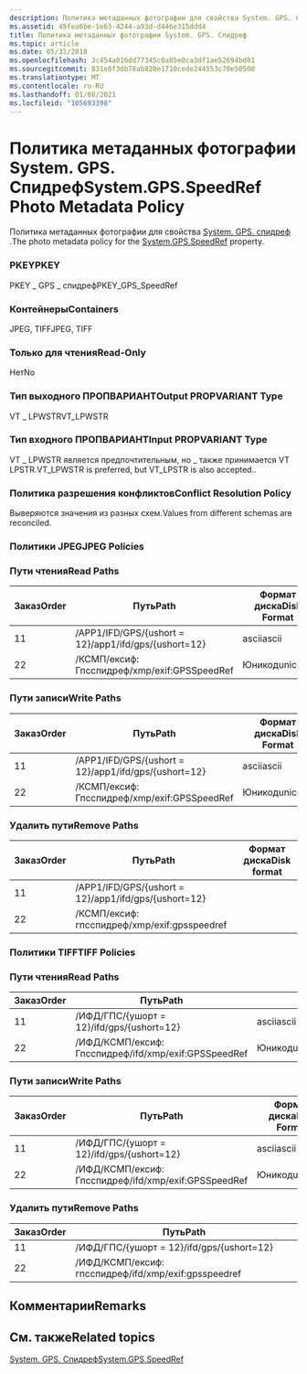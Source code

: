 ```yaml
---
description: Политика метаданных фотографии для свойства System. GPS. Спидреф.
ms.assetid: 45fea6be-1e63-4244-a93d-d446e315ddd4
title: Политика метаданных фотографии System. GPS. Спидреф
ms.topic: article
ms.date: 05/31/2018
ms.openlocfilehash: 3c454a016dd77345c0a85e0ca3df1ae52694bd81
ms.sourcegitcommit: 831e8f3db78ab820e1710cede244553c70e50500
ms.translationtype: MT
ms.contentlocale: ru-RU
ms.lasthandoff: 01/08/2021
ms.locfileid: "105693398"
---
```

# <a name="systemgpsspeedref-photo-metadata-policy"></a><span data-ttu-id="f3c3a-103">Политика метаданных фотографии System. GPS. Спидреф</span><span class="sxs-lookup"><span data-stu-id="f3c3a-103">System.GPS.SpeedRef Photo Metadata Policy</span></span>

<span data-ttu-id="f3c3a-104">Политика метаданных фотографии для свойства [System. GPS. спидреф](../properties/props-system-gps-speedref.md) .</span><span class="sxs-lookup"><span data-stu-id="f3c3a-104">The photo metadata policy for the [System.GPS.SpeedRef](../properties/props-system-gps-speedref.md) property.</span></span>

### <a name="pkey"></a><span data-ttu-id="f3c3a-105">PKEY</span><span class="sxs-lookup"><span data-stu-id="f3c3a-105">PKEY</span></span>

<span data-ttu-id="f3c3a-106">PKEY \_ GPS \_ спидреф</span><span class="sxs-lookup"><span data-stu-id="f3c3a-106">PKEY\_GPS\_SpeedRef</span></span>

### <a name="containers"></a><span data-ttu-id="f3c3a-107">Контейнеры</span><span class="sxs-lookup"><span data-stu-id="f3c3a-107">Containers</span></span>

<span data-ttu-id="f3c3a-108">JPEG, TIFF</span><span class="sxs-lookup"><span data-stu-id="f3c3a-108">JPEG, TIFF</span></span>

### <a name="read-only"></a><span data-ttu-id="f3c3a-109">Только для чтения</span><span class="sxs-lookup"><span data-stu-id="f3c3a-109">Read-Only</span></span>

<span data-ttu-id="f3c3a-110">Нет</span><span class="sxs-lookup"><span data-stu-id="f3c3a-110">No</span></span>

### <a name="output-propvariant-type"></a><span data-ttu-id="f3c3a-111">Тип выходного ПРОПВАРИАНТ</span><span class="sxs-lookup"><span data-stu-id="f3c3a-111">Output PROPVARIANT Type</span></span>

<span data-ttu-id="f3c3a-112">VT \_ LPWSTR</span><span class="sxs-lookup"><span data-stu-id="f3c3a-112">VT\_LPWSTR</span></span>

### <a name="input-propvariant-type"></a><span data-ttu-id="f3c3a-113">Тип входного ПРОПВАРИАНТ</span><span class="sxs-lookup"><span data-stu-id="f3c3a-113">Input PROPVARIANT Type</span></span>

<span data-ttu-id="f3c3a-114">VT \_ LPWSTR является предпочтительным, но \_ также принимается VT LPSTR.</span><span class="sxs-lookup"><span data-stu-id="f3c3a-114">VT\_LPWSTR is preferred, but VT\_LPSTR is also accepted..</span></span>

### <a name="conflict-resolution-policy"></a><span data-ttu-id="f3c3a-115">Политика разрешения конфликтов</span><span class="sxs-lookup"><span data-stu-id="f3c3a-115">Conflict Resolution Policy</span></span>

<span data-ttu-id="f3c3a-116">Выверяются значения из разных схем.</span><span class="sxs-lookup"><span data-stu-id="f3c3a-116">Values from different schemas are reconciled.</span></span>

### <a name="jpeg-policies"></a><span data-ttu-id="f3c3a-117">Политики JPEG</span><span class="sxs-lookup"><span data-stu-id="f3c3a-117">JPEG Policies</span></span>

### <a name="read-paths"></a><span data-ttu-id="f3c3a-118">Пути чтения</span><span class="sxs-lookup"><span data-stu-id="f3c3a-118">Read Paths</span></span>



| <span data-ttu-id="f3c3a-119">Заказ</span><span class="sxs-lookup"><span data-stu-id="f3c3a-119">Order</span></span> | <span data-ttu-id="f3c3a-120">Путь</span><span class="sxs-lookup"><span data-stu-id="f3c3a-120">Path</span></span>                      | <span data-ttu-id="f3c3a-121">Формат диска</span><span class="sxs-lookup"><span data-stu-id="f3c3a-121">Disk Format</span></span> |
|-------|---------------------------|-------------|
| <span data-ttu-id="f3c3a-122">1</span><span class="sxs-lookup"><span data-stu-id="f3c3a-122">1</span></span>     | <span data-ttu-id="f3c3a-123">/APP1/IFD/GPS/{ushort = 12}</span><span class="sxs-lookup"><span data-stu-id="f3c3a-123">/app1/ifd/gps/{ushort=12}</span></span> | <span data-ttu-id="f3c3a-124">ascii</span><span class="sxs-lookup"><span data-stu-id="f3c3a-124">ascii</span></span>       |
| <span data-ttu-id="f3c3a-125">2</span><span class="sxs-lookup"><span data-stu-id="f3c3a-125">2</span></span>     | <span data-ttu-id="f3c3a-126">/КСМП/ексиф: Гпсспидреф</span><span class="sxs-lookup"><span data-stu-id="f3c3a-126">/xmp/exif:GPSSpeedRef</span></span>     | <span data-ttu-id="f3c3a-127">Юникод</span><span class="sxs-lookup"><span data-stu-id="f3c3a-127">unicode</span></span>     |



 

### <a name="write-paths"></a><span data-ttu-id="f3c3a-128">Пути записи</span><span class="sxs-lookup"><span data-stu-id="f3c3a-128">Write Paths</span></span>



| <span data-ttu-id="f3c3a-129">Заказ</span><span class="sxs-lookup"><span data-stu-id="f3c3a-129">Order</span></span> | <span data-ttu-id="f3c3a-130">Путь</span><span class="sxs-lookup"><span data-stu-id="f3c3a-130">Path</span></span>                      | <span data-ttu-id="f3c3a-131">Формат диска</span><span class="sxs-lookup"><span data-stu-id="f3c3a-131">Disk Format</span></span> |
|-------|---------------------------|-------------|
| <span data-ttu-id="f3c3a-132">1</span><span class="sxs-lookup"><span data-stu-id="f3c3a-132">1</span></span>     | <span data-ttu-id="f3c3a-133">/APP1/IFD/GPS/{ushort = 12}</span><span class="sxs-lookup"><span data-stu-id="f3c3a-133">/app1/ifd/gps/{ushort=12}</span></span> | <span data-ttu-id="f3c3a-134">ascii</span><span class="sxs-lookup"><span data-stu-id="f3c3a-134">ascii</span></span>       |
| <span data-ttu-id="f3c3a-135">2</span><span class="sxs-lookup"><span data-stu-id="f3c3a-135">2</span></span>     | <span data-ttu-id="f3c3a-136">/КСМП/ексиф: Гпсспидреф</span><span class="sxs-lookup"><span data-stu-id="f3c3a-136">/xmp/exif:GPSSpeedRef</span></span>     | <span data-ttu-id="f3c3a-137">Юникод</span><span class="sxs-lookup"><span data-stu-id="f3c3a-137">unicode</span></span>     |



 

### <a name="remove-paths"></a><span data-ttu-id="f3c3a-138">Удалить пути</span><span class="sxs-lookup"><span data-stu-id="f3c3a-138">Remove Paths</span></span>



| <span data-ttu-id="f3c3a-139">Заказ</span><span class="sxs-lookup"><span data-stu-id="f3c3a-139">Order</span></span> | <span data-ttu-id="f3c3a-140">Путь</span><span class="sxs-lookup"><span data-stu-id="f3c3a-140">Path</span></span>                      | <span data-ttu-id="f3c3a-141">Формат диска</span><span class="sxs-lookup"><span data-stu-id="f3c3a-141">Disk format</span></span> |
|-------|---------------------------|-------------|
| <span data-ttu-id="f3c3a-142">1</span><span class="sxs-lookup"><span data-stu-id="f3c3a-142">1</span></span>     | <span data-ttu-id="f3c3a-143">/APP1/IFD/GPS/{ushort = 12}</span><span class="sxs-lookup"><span data-stu-id="f3c3a-143">/app1/ifd/gps/{ushort=12}</span></span> |             |
| <span data-ttu-id="f3c3a-144">2</span><span class="sxs-lookup"><span data-stu-id="f3c3a-144">2</span></span>     | <span data-ttu-id="f3c3a-145">/КСМП/ексиф: гпсспидреф</span><span class="sxs-lookup"><span data-stu-id="f3c3a-145">/xmp/exif:gpsspeedref</span></span>     |             |



 

### <a name="tiff-policies"></a><span data-ttu-id="f3c3a-146">Политики TIFF</span><span class="sxs-lookup"><span data-stu-id="f3c3a-146">TIFF Policies</span></span>

### <a name="read-paths"></a><span data-ttu-id="f3c3a-147">Пути чтения</span><span class="sxs-lookup"><span data-stu-id="f3c3a-147">Read Paths</span></span>



| <span data-ttu-id="f3c3a-148">Заказ</span><span class="sxs-lookup"><span data-stu-id="f3c3a-148">Order</span></span> | <span data-ttu-id="f3c3a-149">Путь</span><span class="sxs-lookup"><span data-stu-id="f3c3a-149">Path</span></span>                      |         |
|-------|---------------------------|---------|
| <span data-ttu-id="f3c3a-150">1</span><span class="sxs-lookup"><span data-stu-id="f3c3a-150">1</span></span>     | <span data-ttu-id="f3c3a-151">/ИФД/ГПС/{ушорт = 12}</span><span class="sxs-lookup"><span data-stu-id="f3c3a-151">/ifd/gps/{ushort=12}</span></span>      | <span data-ttu-id="f3c3a-152">ascii</span><span class="sxs-lookup"><span data-stu-id="f3c3a-152">ascii</span></span>   |
| <span data-ttu-id="f3c3a-153">2</span><span class="sxs-lookup"><span data-stu-id="f3c3a-153">2</span></span>     | <span data-ttu-id="f3c3a-154">/ИФД/КСМП/ексиф: Гпсспидреф</span><span class="sxs-lookup"><span data-stu-id="f3c3a-154">/ifd/xmp/exif:GPSSpeedRef</span></span> | <span data-ttu-id="f3c3a-155">Юникод</span><span class="sxs-lookup"><span data-stu-id="f3c3a-155">unicode</span></span> |



 

### <a name="write-paths"></a><span data-ttu-id="f3c3a-156">Пути записи</span><span class="sxs-lookup"><span data-stu-id="f3c3a-156">Write Paths</span></span>



| <span data-ttu-id="f3c3a-157">Заказ</span><span class="sxs-lookup"><span data-stu-id="f3c3a-157">Order</span></span> | <span data-ttu-id="f3c3a-158">Путь</span><span class="sxs-lookup"><span data-stu-id="f3c3a-158">Path</span></span>                      | <span data-ttu-id="f3c3a-159">Формат диска</span><span class="sxs-lookup"><span data-stu-id="f3c3a-159">Disk Format</span></span> |
|-------|---------------------------|-------------|
| <span data-ttu-id="f3c3a-160">1</span><span class="sxs-lookup"><span data-stu-id="f3c3a-160">1</span></span>     | <span data-ttu-id="f3c3a-161">/ИФД/ГПС/{ушорт = 12}</span><span class="sxs-lookup"><span data-stu-id="f3c3a-161">/ifd/gps/{ushort=12}</span></span>      | <span data-ttu-id="f3c3a-162">ascii</span><span class="sxs-lookup"><span data-stu-id="f3c3a-162">ascii</span></span>       |
| <span data-ttu-id="f3c3a-163">2</span><span class="sxs-lookup"><span data-stu-id="f3c3a-163">2</span></span>     | <span data-ttu-id="f3c3a-164">/ИФД/КСМП/ексиф: Гпсспидреф</span><span class="sxs-lookup"><span data-stu-id="f3c3a-164">/ifd/xmp/exif:GPSSpeedRef</span></span> | <span data-ttu-id="f3c3a-165">Юникод</span><span class="sxs-lookup"><span data-stu-id="f3c3a-165">unicode</span></span>     |



 

### <a name="remove-paths"></a><span data-ttu-id="f3c3a-166">Удалить пути</span><span class="sxs-lookup"><span data-stu-id="f3c3a-166">Remove Paths</span></span>



| <span data-ttu-id="f3c3a-167">Заказ</span><span class="sxs-lookup"><span data-stu-id="f3c3a-167">Order</span></span> | <span data-ttu-id="f3c3a-168">Путь</span><span class="sxs-lookup"><span data-stu-id="f3c3a-168">Path</span></span>                      |
|-------|---------------------------|
| <span data-ttu-id="f3c3a-169">1</span><span class="sxs-lookup"><span data-stu-id="f3c3a-169">1</span></span>     | <span data-ttu-id="f3c3a-170">/ИФД/ГПС/{ушорт = 12}</span><span class="sxs-lookup"><span data-stu-id="f3c3a-170">/ifd/gps/{ushort=12}</span></span>      |
| <span data-ttu-id="f3c3a-171">2</span><span class="sxs-lookup"><span data-stu-id="f3c3a-171">2</span></span>     | <span data-ttu-id="f3c3a-172">/ИФД/КСМП/ексиф: гпсспидреф</span><span class="sxs-lookup"><span data-stu-id="f3c3a-172">/ifd/xmp/exif:gpsspeedref</span></span> |



 

## <a name="remarks"></a><span data-ttu-id="f3c3a-173">Комментарии</span><span class="sxs-lookup"><span data-stu-id="f3c3a-173">Remarks</span></span>

## <a name="related-topics"></a><span data-ttu-id="f3c3a-174">См. также</span><span class="sxs-lookup"><span data-stu-id="f3c3a-174">Related topics</span></span>

<dl> <dt>

[<span data-ttu-id="f3c3a-175">System. GPS. Спидреф</span><span class="sxs-lookup"><span data-stu-id="f3c3a-175">System.GPS.SpeedRef</span></span>](../properties/props-system-gps-speedref.md)
</dt> </dl>

 

 
